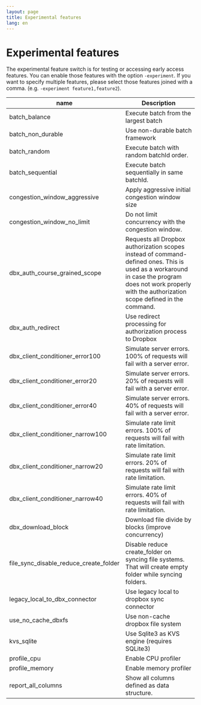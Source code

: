 ```yaml
---
layout: page
title: Experimental features
lang: en
---
```


# Experimental features

The experimental feature switch is for testing or accessing early access features. You can enable those features with the option `-experiment`. If you want to specify multiple features, please select those features joined with a comma. (e.g. `-experiment feature1,feature2`).

| name                                   | Description                                                                                                                                                                                             |
|----------------------------------------|---------------------------------------------------------------------------------------------------------------------------------------------------------------------------------------------------------|
| batch_balance                          | Execute batch from the largest batch                                                                                                                                                                    |
| batch_non_durable                      | Use non-durable batch framework                                                                                                                                                                         |
| batch_random                           | Execute batch with random batchId order.                                                                                                                                                                |
| batch_sequential                       | Execute batch sequentially in same batchId.                                                                                                                                                             |
| congestion_window_aggressive           | Apply aggressive initial congestion window size                                                                                                                                                         |
| congestion_window_no_limit             | Do not limit concurrency with the congestion window.                                                                                                                                                    |
| dbx_auth_course_grained_scope          | Requests all Dropbox authorization scopes instead of command-defined ones. This is used as a workaround in case the program does not work properly with the authorization scope defined in the command. |
| dbx_auth_redirect                      | Use redirect processing for authorization process to Dropbox                                                                                                                                            |
| dbx_client_conditioner_error100        | Simulate server errors. 100% of requests will fail with a server error.                                                                                                                                 |
| dbx_client_conditioner_error20         | Simulate server errors. 20% of requests will fail with a server error.                                                                                                                                  |
| dbx_client_conditioner_error40         | Simulate server errors. 40% of requests will fail with a server error.                                                                                                                                  |
| dbx_client_conditioner_narrow100       | Simulate rate limit errors. 100% of requests will fail with rate limitation.                                                                                                                            |
| dbx_client_conditioner_narrow20        | Simulate rate limit errors. 20% of requests will fail with rate limitation.                                                                                                                             |
| dbx_client_conditioner_narrow40        | Simulate rate limit errors. 40% of requests will fail with rate limitation.                                                                                                                             |
| dbx_download_block                     | Download file divide by blocks (improve concurrency)                                                                                                                                                    |
| file_sync_disable_reduce_create_folder | Disable reduce create_folder on syncing file systems. That will create empty folder while syncing folders.                                                                                              |
| legacy_local_to_dbx_connector          | Use legacy local to dropbox sync connector                                                                                                                                                              |
| use_no_cache_dbxfs                     | Use non-cache dropbox file system                                                                                                                                                                       |
| kvs_sqlite                             | Use Sqlite3 as KVS engine (requires SQLite3)                                                                                                                                                            |
| profile_cpu                            | Enable CPU profiler                                                                                                                                                                                     |
| profile_memory                         | Enable memory profiler                                                                                                                                                                                  |
| report_all_columns                     | Show all columns defined as data structure.                                                                                                                                                             |


